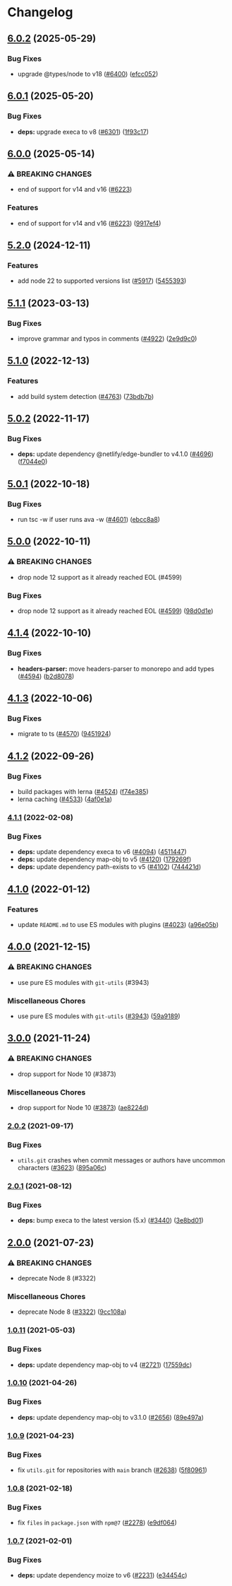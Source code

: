 # Changelog

## [6.0.2](https://github.com/netlify/build/compare/git-utils-v6.0.1...git-utils-v6.0.2) (2025-05-29)


### Bug Fixes

* upgrade @types/node to v18 ([#6400](https://github.com/netlify/build/issues/6400)) ([efcc052](https://github.com/netlify/build/commit/efcc052daf4eeb57392e76f1e971422158ec5fab))

## [6.0.1](https://github.com/netlify/build/compare/git-utils-v6.0.0...git-utils-v6.0.1) (2025-05-20)


### Bug Fixes

* **deps:** upgrade execa to v8 ([#6301](https://github.com/netlify/build/issues/6301)) ([1f93c17](https://github.com/netlify/build/commit/1f93c179b7f48c5141456f1645156cd6b3909e3b))

## [6.0.0](https://github.com/netlify/build/compare/git-utils-v5.2.0...git-utils-v6.0.0) (2025-05-14)


### ⚠ BREAKING CHANGES

* end of support for v14 and v16 ([#6223](https://github.com/netlify/build/issues/6223))

### Features

* end of support for v14 and v16 ([#6223](https://github.com/netlify/build/issues/6223)) ([9917ef4](https://github.com/netlify/build/commit/9917ef4eb0bd47162e33aa432be7c9fa3fa462c4))

## [5.2.0](https://github.com/netlify/build/compare/git-utils-v5.1.1...git-utils-v5.2.0) (2024-12-11)


### Features

* add node 22 to supported versions list ([#5917](https://github.com/netlify/build/issues/5917)) ([5455393](https://github.com/netlify/build/commit/545539369a3f1a0e9d2036df7d41a8bed1df8272))

## [5.1.1](https://github.com/netlify/build/compare/git-utils-v5.1.0...git-utils-v5.1.1) (2023-03-13)


### Bug Fixes

* improve grammar and typos in comments ([#4922](https://github.com/netlify/build/issues/4922)) ([2e9d9c0](https://github.com/netlify/build/commit/2e9d9c06134f125aaf17bbbca0937cf43d3abae6))

## [5.1.0](https://github.com/netlify/build/compare/git-utils-v5.0.2...git-utils-v5.1.0) (2022-12-13)


### Features

* add build system detection ([#4763](https://github.com/netlify/build/issues/4763)) ([73bdb7b](https://github.com/netlify/build/commit/73bdb7bed7347cf6a8c4d729142c322297a0dce8))

## [5.0.2](https://github.com/netlify/build/compare/git-utils-v5.0.1...git-utils-v5.0.2) (2022-11-17)


### Bug Fixes

* **deps:** update dependency @netlify/edge-bundler to v4.1.0 ([#4696](https://github.com/netlify/build/issues/4696)) ([f7044e0](https://github.com/netlify/build/commit/f7044e013804096dfb61ba0459226ff6d702ddf3))

## [5.0.1](https://github.com/netlify/build/compare/git-utils-v5.0.0...git-utils-v5.0.1) (2022-10-18)


### Bug Fixes

* run tsc -w if user runs ava -w ([#4601](https://github.com/netlify/build/issues/4601)) ([ebcc8a8](https://github.com/netlify/build/commit/ebcc8a86bc5324ab6c5450fbe396073215aaac6c))

## [5.0.0](https://github.com/netlify/build/compare/git-utils-v4.1.4...git-utils-v5.0.0) (2022-10-11)


### ⚠ BREAKING CHANGES

* drop node 12 support as it already reached EOL (#4599)

### Bug Fixes

* drop node 12 support as it already reached EOL ([#4599](https://github.com/netlify/build/issues/4599)) ([98d0d1e](https://github.com/netlify/build/commit/98d0d1e4db479fb9bb3a529de590f89aef7dd223))

## [4.1.4](https://github.com/netlify/build/compare/git-utils-v4.1.3...git-utils-v4.1.4) (2022-10-10)


### Bug Fixes

* **headers-parser:** move headers-parser to monorepo and add types ([#4594](https://github.com/netlify/build/issues/4594)) ([b2d8078](https://github.com/netlify/build/commit/b2d8078349ba6bf09ad5ca3cbffd0018639a2042))

## [4.1.3](https://github.com/netlify/build/compare/git-utils-v4.1.2...git-utils-v4.1.3) (2022-10-06)


### Bug Fixes

* migrate to ts ([#4570](https://github.com/netlify/build/issues/4570)) ([9451924](https://github.com/netlify/build/commit/945192426ce9e0d7e14cf88a58a7de6277757cbb))

## [4.1.2](https://github.com/netlify/build/compare/git-utils-v4.1.1...git-utils-v4.1.2) (2022-09-26)

### Bug Fixes

- build packages with lerna ([#4524](https://github.com/netlify/build/issues/4524))
  ([f74e385](https://github.com/netlify/build/commit/f74e385ffb7ffe7f3bfd5c3f80edc1b3249ca343))
- lerna caching ([#4533](https://github.com/netlify/build/issues/4533))
  ([4af0e1a](https://github.com/netlify/build/commit/4af0e1a9e0e5851e1d25b4acf41d1c4a98322019))

### [4.1.1](https://github.com/netlify/build/compare/git-utils-v4.1.0...git-utils-v4.1.1) (2022-02-08)

### Bug Fixes

- **deps:** update dependency execa to v6 ([#4094](https://github.com/netlify/build/issues/4094))
  ([4511447](https://github.com/netlify/build/commit/4511447230ae5b582821b40499ae29d97af0aeae))
- **deps:** update dependency map-obj to v5 ([#4120](https://github.com/netlify/build/issues/4120))
  ([179269f](https://github.com/netlify/build/commit/179269ffe3f8747f320c5484ed67254d493d6997))
- **deps:** update dependency path-exists to v5 ([#4102](https://github.com/netlify/build/issues/4102))
  ([744421d](https://github.com/netlify/build/commit/744421d89d6e773bd96d82d3ceeb561ee5d7f3db))

## [4.1.0](https://github.com/netlify/build/compare/git-utils-v4.0.0...git-utils-v4.1.0) (2022-01-12)

### Features

- update `README.md` to use ES modules with plugins ([#4023](https://github.com/netlify/build/issues/4023))
  ([a96e05b](https://github.com/netlify/build/commit/a96e05b0fddbcd33cbc684b1e37994666419eafe))

## [4.0.0](https://www.github.com/netlify/build/compare/git-utils-v3.0.0...git-utils-v4.0.0) (2021-12-15)

### ⚠ BREAKING CHANGES

- use pure ES modules with `git-utils` (#3943)

### Miscellaneous Chores

- use pure ES modules with `git-utils` ([#3943](https://www.github.com/netlify/build/issues/3943))
  ([59a9189](https://www.github.com/netlify/build/commit/59a918987c5ba9755c3e684d12e82879dbbe8b54))

## [3.0.0](https://www.github.com/netlify/build/compare/git-utils-v2.0.2...git-utils-v3.0.0) (2021-11-24)

### ⚠ BREAKING CHANGES

- drop support for Node 10 (#3873)

### Miscellaneous Chores

- drop support for Node 10 ([#3873](https://www.github.com/netlify/build/issues/3873))
  ([ae8224d](https://www.github.com/netlify/build/commit/ae8224da8bca4f8c216afb6723664eb7095f1e98))

### [2.0.2](https://www.github.com/netlify/build/compare/git-utils-v2.0.1...git-utils-v2.0.2) (2021-09-17)

### Bug Fixes

- `utils.git` crashes when commit messages or authors have uncommon characters
  ([#3623](https://www.github.com/netlify/build/issues/3623))
  ([895a06c](https://www.github.com/netlify/build/commit/895a06cc998f3f75c3fd204f887fad9c0e45e67d))

### [2.0.1](https://www.github.com/netlify/build/compare/git-utils-v2.0.0...git-utils-v2.0.1) (2021-08-12)

### Bug Fixes

- **deps:** bump execa to the latest version (5.x) ([#3440](https://www.github.com/netlify/build/issues/3440))
  ([3e8bd01](https://www.github.com/netlify/build/commit/3e8bd019eddca738a664af9590c313dd5fcd20df))

## [2.0.0](https://www.github.com/netlify/build/compare/git-utils-v1.0.11...git-utils-v2.0.0) (2021-07-23)

### ⚠ BREAKING CHANGES

- deprecate Node 8 (#3322)

### Miscellaneous Chores

- deprecate Node 8 ([#3322](https://www.github.com/netlify/build/issues/3322))
  ([9cc108a](https://www.github.com/netlify/build/commit/9cc108aab825558204ffef6b8034f456d8d11879))

### [1.0.11](https://www.github.com/netlify/build/compare/git-utils-v1.0.10...git-utils-v1.0.11) (2021-05-03)

### Bug Fixes

- **deps:** update dependency map-obj to v4 ([#2721](https://www.github.com/netlify/build/issues/2721))
  ([17559dc](https://www.github.com/netlify/build/commit/17559dcc75dd9f9a73f2a604c9f8ef3140a91b42))

### [1.0.10](https://www.github.com/netlify/build/compare/git-utils-v1.0.9...git-utils-v1.0.10) (2021-04-26)

### Bug Fixes

- **deps:** update dependency map-obj to v3.1.0 ([#2656](https://www.github.com/netlify/build/issues/2656))
  ([89e497a](https://www.github.com/netlify/build/commit/89e497a37a892f203a601a510e0e24ae037ad146))

### [1.0.9](https://www.github.com/netlify/build/compare/git-utils-v1.0.8...git-utils-v1.0.9) (2021-04-23)

### Bug Fixes

- fix `utils.git` for repositories with `main` branch ([#2638](https://www.github.com/netlify/build/issues/2638))
  ([5f80961](https://www.github.com/netlify/build/commit/5f80961e25387deee9b37bba07379adc1fed44c3))

### [1.0.8](https://www.github.com/netlify/build/compare/v1.0.7...v1.0.8) (2021-02-18)

### Bug Fixes

- fix `files` in `package.json` with `npm@7` ([#2278](https://www.github.com/netlify/build/issues/2278))
  ([e9df064](https://www.github.com/netlify/build/commit/e9df0645f3083a0bb141c8b5b6e474ed4e27dbe9))

### [1.0.7](https://www.github.com/netlify/build/compare/git-utils-v1.0.6...v1.0.7) (2021-02-01)

### Bug Fixes

- **deps:** update dependency moize to v6 ([#2231](https://www.github.com/netlify/build/issues/2231))
  ([e34454c](https://www.github.com/netlify/build/commit/e34454c633bbc541c4074bdaa15361c84f0c8f04))
